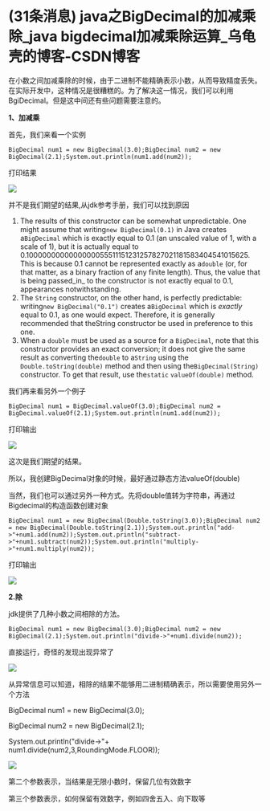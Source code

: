 # (31条消息) java之BigDecimal的加减乘除_java bigdecimal加减乘除运算_乌龟壳的博客-CSDN博客
在小数之间加减乘除的时候，由于二进制不能精确表示小数，从而导致精度丢失。在实际开发中，这种情况是很糟糕的。为了解决这一情况，我们可以利用BgiDecimal。但是这中间还有些问题需要注意的。

**1、加减乘**

首先，我们来看一个实例

```null
BigDecimal num1 = new BigDecimal(3.0);BigDecimal num2 = new BigDecimal(2.1);System.out.println(num1.add(num2));
```

打印结果

![](https://img-blog.csdn.net/20171207152012221?watermark/2/text/aHR0cDovL2Jsb2cuY3Nkbi5uZXQvc2luYXRfMzAxNjA3Mjc=/font/5a6L5L2T/fontsize/400/fill/I0JBQkFCMA==/dissolve/70/gravity/Center)
  

并不是我们期望的结果,从jdk参考手册，我们可以找到原因

1.  The results of this constructor can be somewhat unpredictable. One might assume that writing`new BigDecimal(0.1)` in Java creates a`BigDecimal` which is exactly equal to 0.1 (an unscaled value of 1, with a scale of 1), but it is actually equal to 0.1000000000000000055511151231257827021181583404541015625. This is because 0.1 cannot be represented exactly as a`double` (or, for that matter, as a binary fraction of any finite length). Thus, the value that is being passed_in_ to the constructor is not exactly equal to 0.1, appearances notwithstanding.
2.  The `String` constructor, on the other hand, is perfectly predictable: writing`new BigDecimal("0.1")` creates a`BigDecimal` which is _exactly_ equal to 0.1, as one would expect. Therefore, it is generally recommended that theString constructor be used in preference to this one.
3.  When a `double` must be used as a source for a `BigDecimal`, note that this constructor provides an exact conversion; it does not give the same result as converting the`double` to a`String` using the `Double.toString(double)` method and then using the`BigDecimal(String)` constructor. To get that result, use the`static` `valueOf(double)` method. 

  

我们再来看另外一个例子

```null
BigDecimal num1 = BigDecimal.valueOf(3.0);BigDecimal num2 = BigDecimal.valueOf(2.1);System.out.println(num1.add(num2));
```

打印输出

![](https://img-blog.csdn.net/20171207152210282?watermark/2/text/aHR0cDovL2Jsb2cuY3Nkbi5uZXQvc2luYXRfMzAxNjA3Mjc=/font/5a6L5L2T/fontsize/400/fill/I0JBQkFCMA==/dissolve/70/gravity/Center)
  

这次是我们期望的结果。

所以，我创建BigDecimal对象的时候，最好通过静态方法valueOf(double)

当然，我们也可以通过另外一种方式。先将double值转为字符串，再通过Bigdecimal的构造函数创建对象

```null
BigDecimal num1 = new BigDecimal(Double.toString(3.0));BigDecimal num2 = new BigDecimal(Double.toString(2.1));System.out.println("add->"+num1.add(num2));System.out.println("subtract->"+num1.subtract(num2));System.out.println("multiply->"+num1.multiply(num2));
```

打印输出

![](https://img-blog.csdn.net/20171207152312982?watermark/2/text/aHR0cDovL2Jsb2cuY3Nkbi5uZXQvc2luYXRfMzAxNjA3Mjc=/font/5a6L5L2T/fontsize/400/fill/I0JBQkFCMA==/dissolve/70/gravity/Center)
  

**2.除**

jdk提供了几种小数之间相除的方法。

```null
BigDecimal num1 = new BigDecimal(3.0);BigDecimal num2 = new BigDecimal(2.1);System.out.println("divide->"+num1.divide(num2));
```

直接运行，奇怪的发现出现异常了

![](https://img-blog.csdn.net/20171207155627326?watermark/2/text/aHR0cDovL2Jsb2cuY3Nkbi5uZXQvc2luYXRfMzAxNjA3Mjc=/font/5a6L5L2T/fontsize/400/fill/I0JBQkFCMA==/dissolve/70/gravity/Center)
  

从异常信息可以知道，相除的结果不能够用二进制精确表示，所以需要使用另外一个方法

BigDecimal num1 = new BigDecimal(3.0);

BigDecimal num2 = new BigDecimal(2.1);

System.out.println("divide->"+ num1.divide(num2,3,RoundingMode.FLOOR));

![](https://img-blog.csdn.net/20171207155731140?watermark/2/text/aHR0cDovL2Jsb2cuY3Nkbi5uZXQvc2luYXRfMzAxNjA3Mjc=/font/5a6L5L2T/fontsize/400/fill/I0JBQkFCMA==/dissolve/70/gravity/Center)
  

第二个参数表示，当结果是无限小数时，保留几位有效数字

第三个参数表示，如何保留有效数字，例如四舍五入、向下取等

<script>  
var \_hmt = \_hmt || \[\];  
(function() {  
  var hm = document.createElement("script");  
  hm.src = "https://hm.baidu.com/hm.js?5e96c091ce7bc89fd43194bbc14eaadc";  
  var s = document.getElementsByTagName("script")\[0\];   
  s.parentNode.insertBefore(hm, s);  
})();  
</script>